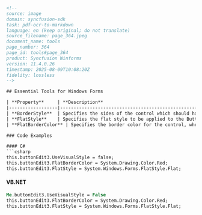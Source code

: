 ```html
<!-- 
source: image
domain: syncfusion-sdk
task: pdf-ocr-to-markdown
language: en (keep original; do not translate)
source_filename: page_364.jpeg
document_name: tools
page_number: 364
page_id: tools#page_364
product: Syncfusion Winforms
version: 11.4.0.26
timestamp: 2025-08-09T10:08:20Z
fidelity: lossless
-->

## Essential Tools for Windows Forms

| **Property**     | **Description**                                                                 |
|------------------|---------------------------------------------------------------------------------|
| **BorderStyle**  | Specifies the sides of the control which should have border.                   |
| **FlatStyle**    | Specifies the flat style to be applied to the ButtonEdit control.<br>Set `UseVisualStyle` property to `false` to make this setting effective. |
| **FlatBorderColor** | Specifies the border color for the control, when FlatStyle is set to "Flat".<br>This color setting can be reset by calling `ButtonEdit.ResetFlatBorderColor` method.                                          |

### Code Examples

#### C#
```csharp
this.buttonEdit3.UseVisualStyle = false;
this.buttonEdit3.FlatBorderColor = System.Drawing.Color.Red;
this.buttonEdit3.FlatStyle = System.Windows.Forms.FlatStyle.Flat;
```

#### VB.NET
```vb
Me.buttonEdit3.UseVisualStyle = False
this.buttonEdit3.FlatBorderColor = System.Drawing.Color.Red;
this.buttonEdit3.FlatStyle = System.Windows.Forms.FlatStyle.Flat;
```
<!-- tags: [Syncfusion Winforms, ButtonEdit, FlatStyle, FlatBorderColor, UseVisualStyle] keywords: [Essential Tools, Windows Forms, control styles, BorderStyle, FlatStyle] -->
```